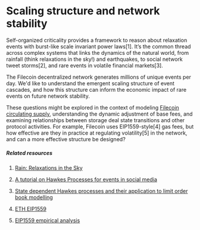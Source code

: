 # Scaling structure and network stability

Self-organized criticality provides a framework to reason about relaxation events with burst-like scale invariant power laws[1]. It’s the common thread across complex systems that links the dynamics of the natural world, from rainfall (think relaxations in the sky!) and earthquakes, to social network tweet storms[2], and rare events in volatile financial markets[3]. 

The Filecoin decentralized network generates millions of unique events per day. We'd like to understand the emergent scaling structure of event cascades, and how this structure  can inform the economic impact of rare events on future network stability. 

These questions might be explored in the context of modeling [Filecoin circulating supply](https://filecoin.io/blog/filecoin-circulating-supply/), understanding the dynamic adjustment of base fees, and examining relationships between storage deal state transitions and other protocol activities. For example, Filecoin uses EIP1559-style[4] gas fees, but how effective are they in practice at regulating volatility[5] in the network, and can a more effective structure be designed?

##### Related resources

1.  [Rain: Relaxations in the Sky](https://arxiv.org/pdf/cond-mat/0204109.pdf) 
    
2.  [A tutorial on Hawkes Processes for events in social media](https://arxiv.org/pdf/1708.06401.pdf) 
    
3.  [State dependent Hawkes processes and their application to limit order book modelling](https://arxiv.org/abs/1809.08060) 
    
4.  [ETH EIP1559](https://github.com/ethereum/EIPs/blob/master/EIPS/eip-1559.md) 
    
5.  [EIP1559 empirical analysis](https://arxiv.org/pdf/2201.05574.pdf)